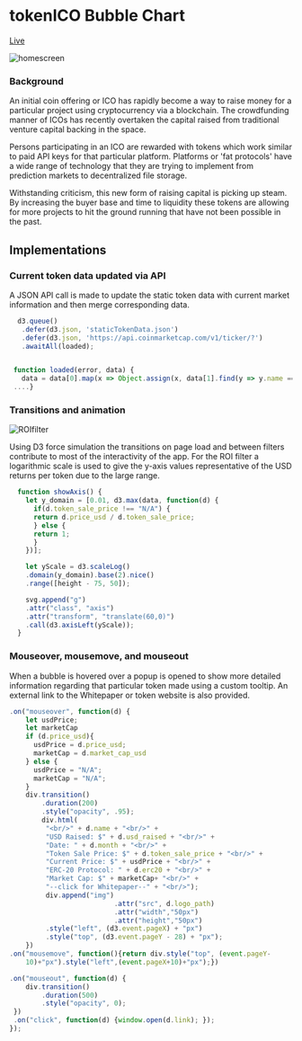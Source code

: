 # tokenICO Bubble Chart

[Live](https://inkymaze.github.io/tokenICO/)

![homescreen](https://res.cloudinary.com/dbyoymbpd/image/upload/v1502913275/Screen_Shot_2017-08-16_at_12.54.09_PM_t4wvxb.png)

### Background

An initial coin offering or ICO has rapidly become a way to raise money for a particular project using cryptocurrency via a blockchain. The crowdfunding manner of ICOs has recently overtaken the capital raised from traditional venture capital backing in the space.

Persons participating in an ICO are rewarded with tokens which work similar to paid API keys for that particular platform. Platforms or 'fat protocols' have a wide range of technology that they are trying to implement from prediction markets to decentralized file storage.

Withstanding criticism, this new form of raising capital is picking up steam. By increasing the buyer base and time to liquidity these tokens are allowing for more projects to hit the ground running that have not been possible in the past.

## Implementations

### Current token data updated via API

A JSON API call is made to update the static token data with current market information and then merge corresponding data.

```javascript
  d3.queue()
   .defer(d3.json, 'staticTokenData.json')
   .defer(d3.json, 'https://api.coinmarketcap.com/v1/ticker/?')
   .awaitAll(loaded);


 function loaded(error, data) {
   data = data[0].map(x => Object.assign(x, data[1].find(y => y.name == x.name)));
 ....}
```
### Transitions and animation

![ROIfilter](https://res.cloudinary.com/dbyoymbpd/image/upload/v1502908785/Screen_Shot_2017-08-16_at_11.39.01_AM_zjgqb4.png)

Using D3 force simulation the transitions on page load and between filters contribute to most of the interactivity of the app. For the ROI filter a logarithmic scale is used to give the y-axis values representative of the USD returns per token due to the large range.

```javascript
  function showAxis() {
    let y_domain = [0.01, d3.max(data, function(d) {
      if(d.token_sale_price !== "N/A") {
      return d.price_usd / d.token_sale_price;
      } else {
      return 1;
      }
    })];

    let yScale = d3.scaleLog()
    .domain(y_domain).base(2).nice()  
    .range([height - 75, 50]);  

    svg.append("g")
    .attr("class", "axis")
    .attr("transform", "translate(60,0)")
    .call(d3.axisLeft(yScale));
  }

```
### Mouseover, mousemove, and mouseout

When a bubble is hovered over a popup is opened to show more detailed information regarding that particular token made using a custom tooltip. An external link to the Whitepaper or token website is also provided.

```javascript
.on("mouseover", function(d) {
    let usdPrice;
    let marketCap
    if (d.price_usd){
      usdPrice = d.price_usd;
      marketCap = d.market_cap_usd
    } else {
      usdPrice = "N/A";
      marketCap = "N/A";
    }
    div.transition()
        .duration(200)
        .style("opacity", .95);
        div.html(
         "<br/>" + d.name + "<br/>" +
         "USD Raised: $" + d.usd_raised + "<br/>" +
         "Date: " + d.month + "<br/>" +
         "Token Sale Price: $" + d.token_sale_price + "<br/>" +
         "Current Price: $" + usdPrice + "<br/>" +
         "ERC-20 Protocol: " + d.erc20 + "<br/>" +
         "Market Cap: $" + marketCap+ "<br/>" +
         "--click for Whitepaper--" + "<br/>");
         div.append("img")
                          .attr("src", d.logo_path)
                          .attr("width","50px")
                          .attr("height","50px")
         .style("left", (d3.event.pageX) + "px")
         .style("top", (d3.event.pageY - 28) + "px");
    })
.on("mousemove", function(){return div.style("top", (event.pageY-
    10)+"px").style("left",(event.pageX+10)+"px");})

.on("mouseout", function(d) {
    div.transition()
        .duration(500)
        .style("opacity", 0);
 })
 .on("click", function(d) {window.open(d.link); });
});
```
